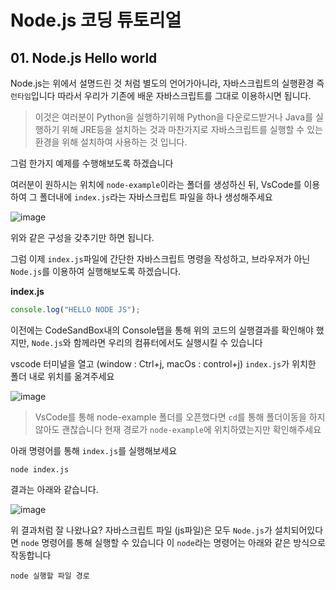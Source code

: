 # Node.js 코딩 튜토리얼

## 01. Node.js Hello world

Node.js는 위에서 설명드린 것 처럼 별도의 언어가아니라, 자바스크립트의 실행환경 즉 `런타임`입니다 따라서 우리가 기존에 배운 자바스크립트를 그대로 이용하시면 됩니다.

> 이것은 여러분이 Python을 실행하기위해 Python을 다운로드받거나 Java를 실행하기 위해 JRE등을 설치하는 것과 마찬가지로 자바스크립트를 실행할 수 있는 환경을 위해 설치하여 사용하는 것 입니다.

그럼 한가지 예제를 수행해보도록 하겠습니다

여러분이 원하시는 위치에 `node-example`이라는 폴더를 생성하신 뒤, VsCode를 이용하여 그 폴더내에 `index.js`라는 자바스크립트 파일을 하나 생성해주세요

![image](https://user-images.githubusercontent.com/46296754/138635781-a9ca2068-d09d-4b8e-aeb3-342cb6b70b3b.png)

위와 같은 구성을 갖추기만 하면 됩니다.

그럼 이제 `index.js`파일에 간단한 자바스크립트 명령을 작성하고, 브라우저가 아닌 `Node.js`를 이용하여 실행해보도록 하겠습니다.

**index.js**

```javascript
console.log("HELLO NODE JS");
```

이전에는 CodeSandBox내의 Console탭을 통해 위의 코드의 실행결과를 확인해야 했지만, `Node.js`와 함께라면 우리의 컴퓨터에서도 실행시킬 수 있습니다

vscode 터미널을 열고 (window : Ctrl+j, macOs : control+j) `index.js`가 위치한 폴더 내로 위치를 옮겨주세요

![image](https://user-images.githubusercontent.com/46296754/138636187-c91bbe55-3942-4df7-a55c-170ec2e626c2.png)

> VsCode를 통해 node-example 폴더를 오픈했다면 `cd`를 통해 폴더이동을 하지 않아도 괜찮습니다 현재 경로가 `node-example`에 위치하였는지만 확인해주세요

아래 명령어를 통해 `index.js`를 실행해보세요

```shell
node index.js
```

결과는 아래와 같습니다.

![image](https://user-images.githubusercontent.com/46296754/138636294-50708b49-82ca-4d41-9797-a9f80b56e051.png)

위 결과처럼 잘 나왔나요? 자바스크립트 파일 (js파일)은 모두 `Node.js`가 설치되어있다면 `node` 명령어를 통해 실행할 수 있습니다 이 `node`라는 명령어는 아래와 같은 방식으로 작동합니다

```shell
node 실행할 파일 경로
```

